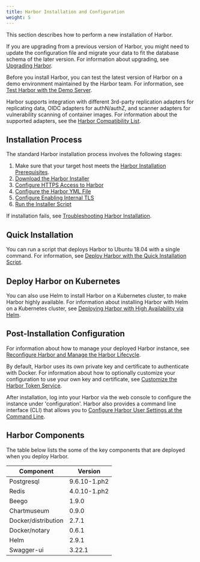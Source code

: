 ```yaml
---
title: Harbor Installation and Configuration
weight: 5
---
```


This section describes how to perform a new installation of Harbor.

If you are upgrading from a previous version of Harbor, you might need to update the configuration file and migrate your data to fit the database schema of the later version. For information about upgrading, see [Upgrading Harbor](../administration/upgrade/_index.md).

Before you install Harbor, you can test the latest version of Harbor on a demo environment maintained by the Harbor team. For information, see [Test Harbor with the Demo Server](demo-server.md).

Harbor supports integration with different 3rd-party replication adapters for replicating data, OIDC adapters for authN/authZ, and scanner adapters for vulnerability scanning of container images. For information about the supported adapters, see the [Harbor Compatibility List](harbor-compatibility-list.md).

## Installation Process

The standard Harbor installation process involves the following stages:

1. Make sure that your target host meets the [Harbor Installation Prerequisites](installation-prereqs.md).
1. [Download the Harbor Installer](download-installer.md)
1. [Configure HTTPS Access to Harbor](configure-https.md)
1. [Configure the Harbor YML File](configure-yml-file.md)
1. [Configure Enabling Internal TLS](configure-internal-tls.md)
1. [Run the Installer Script](run-installer-script.md)

If installation fails, see [Troubleshooting Harbor Installation](troubleshoot-installation.md).

## Quick Installation

You can run a script that deploys Harbor to Ubuntu 18.04 with a single command. For information, see [Deploy Harbor with the Quick Installation Script](quick-install-script.md).

## Deploy Harbor on Kubernetes

You can also use Helm to install Harbor on a Kubernetes cluster, to make Harbor highly available. For information about installing Harbor with Helm on a Kubernetes cluster, see [Deploying Harbor with High Availability via Helm](harbor-ha-helm.md).

## Post-Installation Configuration

For information about how to manage your deployed Harbor instance, see [Reconfigure Harbor and Manage the Harbor Lifecycle](reconfigure-manage-lifecycle.md).

By default, Harbor uses its own private key and certificate to authenticate with Docker. For information about how to optionally customize your configuration to use your own key and certificate, see [Customize the Harbor Token Service](customize-token-service.md).

After installation, log into your Harbor via the web console to configure the instance under 'configuration'.  Harbor also provides a command line interface (CLI) that allows you to [Configure Harbor User Settings at the Command Line](configure-user-settings-cli.md).

## Harbor Components

The table below lists the some of the key components that are deployed when you deploy Harbor.

|Component|Version|
|---|---|
|Postgresql|9.6.10-1.ph2|
|Redis|4.0.10-1.ph2|
|Beego|1.9.0|
|Chartmuseum|0.9.0|
|Docker/distribution|2.7.1|
|Docker/notary|0.6.1|
|Helm|2.9.1|
|Swagger-ui|3.22.1|
